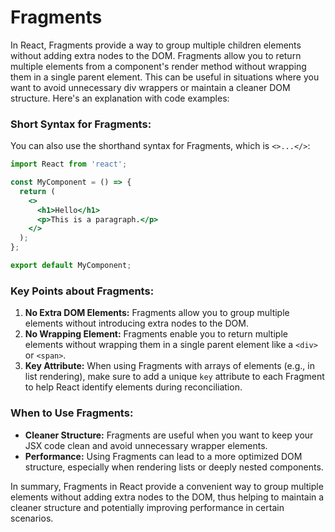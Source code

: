 # Fragments 

In React, Fragments provide a way to group multiple children elements without adding extra nodes to the DOM. Fragments allow you to return multiple elements from a component's render method without wrapping them in a single parent element. This can be useful in situations where you want to avoid unnecessary div wrappers or maintain a cleaner DOM structure. Here's an explanation with code examples:


### Short Syntax for Fragments:

You can also use the shorthand syntax for Fragments, which is `<>...</>`:

```jsx
import React from 'react';

const MyComponent = () => {
  return (
    <>
      <h1>Hello</h1>
      <p>This is a paragraph.</p>
    </>
  );
};

export default MyComponent;
```

### Key Points about Fragments:

1. **No Extra DOM Elements:** Fragments allow you to group multiple elements without introducing extra nodes to the DOM.
2. **No Wrapping Element:** Fragments enable you to return multiple elements without wrapping them in a single parent element like a `<div>` or `<span>`.
3. **Key Attribute:** When using Fragments with arrays of elements (e.g., in list rendering), make sure to add a unique `key` attribute to each Fragment to help React identify elements during reconciliation.

### When to Use Fragments:

- **Cleaner Structure:** Fragments are useful when you want to keep your JSX code clean and avoid unnecessary wrapper elements.
- **Performance:** Using Fragments can lead to a more optimized DOM structure, especially when rendering lists or deeply nested components.

In summary, Fragments in React provide a convenient way to group multiple elements without adding extra nodes to the DOM, thus helping to maintain a cleaner structure and potentially improving performance in certain scenarios.